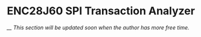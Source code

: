# ENC28J60 SPI Transaction Analyzer
*__ This section will be updated soon when the author has more free time.*